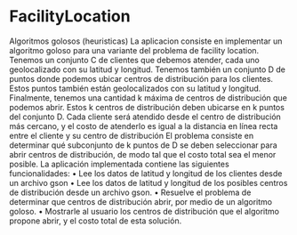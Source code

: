 # FacilityLocation
Algoritmos golosos (heuristicas)
La aplicacion consiste en implementar un algoritmo goloso para una variante del problema de facility location.
Tenemos un conjunto C de clientes que debemos atender, cada uno geolocalizado con su
latitud y longitud. Tenemos también un conjunto D de puntos donde podemos ubicar centros
de distribución para los clientes. Estos puntos también están geolocalizados con su latitud
y longitud. Finalmente, tenemos una cantidad k máxima de centros de distribución que
podemos abrir. Estos k centros de distribución deben ubicarse en k puntos del conjunto D.
Cada cliente será atendido desde el centro de distribución más cercano, y el costo de atenderlo
es igual a la distancia en línea recta entre el cliente y su centro de distribución
El problema consiste en determinar qué subconjunto de k puntos de D se deben seleccionar para abrir
centros de distribución, de modo tal que el costo total sea el menor posible.
La aplicación implementada contiene las siguientes funcionalidades:
• Lee los datos de latitud y longitud de los clientes desde un archivo gson
• Lee los datos de latitud y longitud de los posibles centros de distribución desde un
archivo gson.
• Resuelve el problema de determinar que centros de distribución abrir, por medio de un
algoritmo goloso.
• Mostrarle al usuario los centros de distribución que el algoritmo propone abrir, y el
costo total de esta solución.
